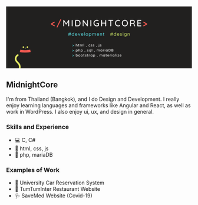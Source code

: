 ![](https://github.com/MidnightCore/MidnightCore/blob/master/banner.png)
## MidnightCore

I'm from Thailand (Bangkok), and I do Design and Development. I really enjoy learning languages and frameworks like Angular and React, as well as work in WordPress. I also enjoy ui, ux, and design in general.

### Skills and Experience
* 💻  C, C#
* 🎨  html, css, js
* 💽  php, mariaDB

### Examples of Work
* 🚙  University Car Reservation System
* 🍝  TumTumInter Restaurant Website
* 🩺  SaveMed Website (Covid-19)
